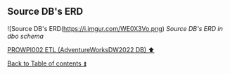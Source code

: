 ## **Source DB's ERD**  

![Source DB's ERD(https://i.imgur.com/WE0X3Vo.png)
_Source DB's ERD in dbo schema_  

[PROWPI002 ETL (AdventureWorksDW2022 DB) :arrow_up:](prowpi002_etl_adventureworksdw2022_db.md)  

[Back to Table of contents :arrow_double_up:](../README.md)
